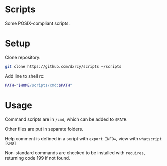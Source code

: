 # Scripts

Some POSIX-compliant scripts.

# Setup

Clone repository:

```sh
git clone https://github.com/dxrcy/scripts ~/scripts
```

Add line to shell rc:

```sh
PATH="$HOME/scripts/cmd:$PATH"
```

# Usage

Command scripts are in `/cmd`, which can be added to `$PATH`.

Other files are put in separate folders.

Help comment is defined in a script with `export INFO=`, view with `whatscript [CMD]`

Non-standard commands are checked to be installed with `requires`, returning code 199 if not found.

